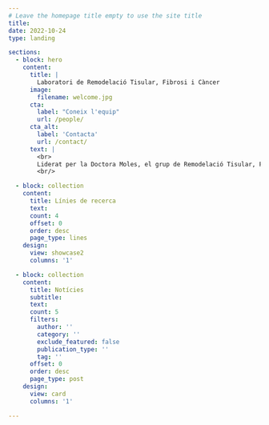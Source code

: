 ```yaml
---
# Leave the homepage title empty to use the site title
title:
date: 2022-10-24
type: landing

sections:
  - block: hero
    content:
      title: |
        Laboratori de Remodelació Tisular, Fibrosi i Càncer
      image:
        filename: welcome.jpg
      cta:
        label: "Coneix l'equip"
        url: /people/
      cta_alt:
        label: 'Contacta'
        url: /contact/
      text: |
        <br>
        Liderat per la Doctora Moles, el grup de Remodelació Tisular, Fibrosi i Càncer té un enfocament científic transversal, amb un equip punter d'investigadors que treballa amb les técniques més avançades.
        <br/>

  - block: collection
    content:
      title: Línies de recerca
      text:
      count: 4
      offset: 0
      order: desc
      page_type: lines
    design:
      view: showcase2
      columns: '1'

  - block: collection
    content:
      title: Notícies
      subtitle:
      text:
      count: 5
      filters:
        author: ''
        category: ''
        exclude_featured: false
        publication_type: ''
        tag: ''
      offset: 0
      order: desc
      page_type: post
    design:
      view: card
      columns: '1'

---
```

